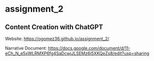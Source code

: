 # assignment_2
## Content Creation with ChatGPT

Website: https://ogomez36.github.io/assignment_2/

Narrative Document: https://docs.google.com/document/d/11-eCh_N_e5xWLRMXP6fg4SaDcwjJLSEMz6i5XKQeZs8/edit?usp=sharing
